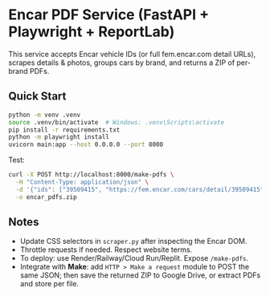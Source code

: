 # Encar PDF Service (FastAPI + Playwright + ReportLab)

This service accepts Encar vehicle IDs (or full fem.encar.com detail URLs),
scrapes details & photos, groups cars by brand, and returns a ZIP of per-brand PDFs.

## Quick Start

```bash
python -m venv .venv
source .venv/bin/activate  # Windows: .venv\Scripts\activate
pip install -r requirements.txt
python -m playwright install
uvicorn main:app --host 0.0.0.0 --port 8000
```

Test:
```bash
curl -X POST http://localhost:8000/make-pdfs \
  -H "Content-Type: application/json" \
  -d '{"ids": ["39509415", "https://fem.encar.com/cars/detail/39509415"]}' \
  -o encar_pdfs.zip
```

## Notes
- Update CSS selectors in `scraper.py` after inspecting the Encar DOM.
- Throttle requests if needed. Respect website terms.
- To deploy: use Render/Railway/Cloud Run/Replit. Expose `/make-pdfs`.
- Integrate with **Make**: add `HTTP > Make a request` module to POST the same JSON;
  then save the returned ZIP to Google Drive, or extract PDFs and store per file.

